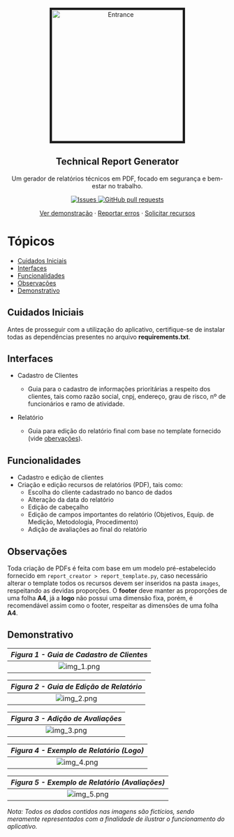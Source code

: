 <p align="center">
 <img border="5px" width="300px" src="https://res.cloudinary.com/sigbel/image/upload/v1677529248/projects/technical_report_generator/technical_report-figure_khmy1p.gif" align="center" alt="Entrance" />
 <h2 align="center">Technical Report Generator</h2>
 <p align="center">Um gerador de relatórios técnicos em PDF, focado em segurança e bem-estar no trabalho.</p>
</p>

<p align="center">
<a href="https://github.com/Sigbel/Technical_Report_Generator/issues">
    <img alt="Issues" src="https://img.shields.io/github/issues/sigbel/Technical_Report_Generator?color=0088ff" />
</a>
<a href="https://github.com/Sigbel/Technical_Report_Generator/pulls">
    <img alt="GitHub pull requests" src="https://img.shields.io/github/issues-pr/sigbel/Technical_Report_Generator?color=0088ff" />
</a>

</p>
<p align="center">
<a href="#demonstrativo">Ver demonstração</a>
·
<a href="https://github.com/Sigbel/Technical_Report_Generator/issues/new">Reportar erros</a>
·
<a href="https://github.com/Sigbel/Technical_Report_Generator/issues/new">Solicitar recursos</a>
</p>

# Tópicos

- [Cuidados Iniciais](#cuidados-iniciais)
- [Interfaces](#interfaces)
- [Funcionalidades](#funcionalidades)
- [Observações](#observações)
- [Demonstrativo](#demonstrativo)

## Cuidados Iniciais

Antes de prosseguir com a utilização do aplicativo, certifique-se de instalar todas as dependências presentes no arquivo **requirements.txt**.

## Interfaces

- Cadastro de Clientes
    - Guia para o cadastro de informações prioritárias a respeito dos clientes, tais como razão social, cnpj, endereço, grau de risco, nº de funcionários e ramo de atividade.

- Relatório
    - Guia para edição do relatório final com base no template fornecido (vide [obervações](#observações)).

## Funcionalidades

- Cadastro e edição de clientes
- Criação e edição recursos de relatórios (PDF), tais como: 
    - Escolha do cliente cadastrado no banco de dados
    - Alteração da data do relatório
    - Edição de cabeçalho
    - Edição de campos importantes do relatório (Objetivos, Equip. de Medição, Metodologia, Procedimento)
    - Adição de avaliações ao final do relatório

## Observações

Toda criação de PDFs é feita com base em um modelo pré-estabelecido fornecido em ```report_creator > report_template.py```, caso necessário alterar o template todos os recursos devem ser inseridos na pasta ```images```, respeitando as devidas proporções. O **footer** deve manter as proporções de uma folha **A4**, já a **logo** não possui uma dimensão fixa, porém, é recomendável assim como o footer, respeitar as dimensões de uma folha **A4**.

## Demonstrativo

|<b>_Figura 1 - Guia de Cadastro de Clientes_</b>|
|:--:|
|![img_1.png](https://res.cloudinary.com/sigbel/image/upload/v1677534295/projects/technical_report_generator/cadastro_clientes_snhgbw.png)|

|<b>_Figura 2 - Guia de Edição de Relatório_</b>|
|:--:|
|![img_2.png](https://res.cloudinary.com/sigbel/image/upload/v1677534296/projects/technical_report_generator/report_pdf_wyjick.png)|

|<b>_Figura 3 - Adição de Avaliações_</b>|
|:--:|
|![img_3.png](https://res.cloudinary.com/sigbel/image/upload/v1677534295/projects/technical_report_generator/avaliations_vfmkhz.png)|

|<b>_Figura 4 - Exemplo de Relatório (Logo)_</b>|
|:--:|
|![img_4.png](https://res.cloudinary.com/sigbel/image/upload/v1677534122/projects/technical_report_generator/teste1_page-0001_dkukdr.jpg)|

|<b>_Figura 5 - Exemplo de Relatório (Avaliações)_</b>|
|:--:|
|![img_5.png](https://res.cloudinary.com/sigbel/image/upload/v1677534122/projects/technical_report_generator/teste1_page-0003_pasutx.jpg)|

_Nota: Todos os dados contidos nas imagens são fictícios, sendo meramente representados com a finalidade de ilustrar o funcionamento do aplicativo._
